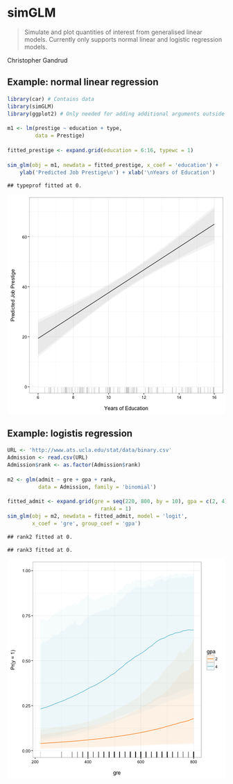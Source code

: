 # simGLM

> Simulate and plot quantities of interest from generalised linear
    models. Currently only supports normal linear and logistic regression models.

Christopher Gandrud



## Example: normal linear regression


```r
library(car) # Contains data
library(simGLM)
library(ggplot2) # Only needed for adding additional arguments outside of sim_glm

m1 <- lm(prestige ~ education + type,
         data = Prestige)

fitted_prestige <- expand.grid(education = 6:16, typewc = 1)

sim_glm(obj = m1, newdata = fitted_prestige, x_coef = 'education') +
    ylab('Predicted Job Prestige\n') + xlab('\nYears of Education')
```

```
## typeprof fitted at 0.
```

![plot of chunk unnamed-chunk-1](figure/unnamed-chunk-1-1.png)

## Example: logistis regression


```r
URL <- 'http://www.ats.ucla.edu/stat/data/binary.csv'
Admission <- read.csv(URL)
Admission$rank <- as.factor(Admission$rank)

m2 <- glm(admit ~ gre + gpa + rank,
          data = Admission, family = 'binomial')

fitted_admit <- expand.grid(gre = seq(220, 800, by = 10), gpa = c(2, 4),
                              rank4 = 1)
sim_glm(obj = m2, newdata = fitted_admit, model = 'logit',
        x_coef = 'gre', group_coef = 'gpa')
```

```
## rank2 fitted at 0.
```

```
## rank3 fitted at 0.
```

![plot of chunk unnamed-chunk-2](figure/unnamed-chunk-2-1.png)
